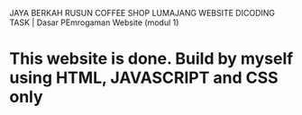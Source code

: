 JAYA BERKAH RUSUN COFFEE SHOP LUMAJANG WEBSITE
DICODING TASK | Dasar PEmrogaman Website (modul 1)


This website is done. Build by myself using HTML, JAVASCRIPT and CSS only
=======
